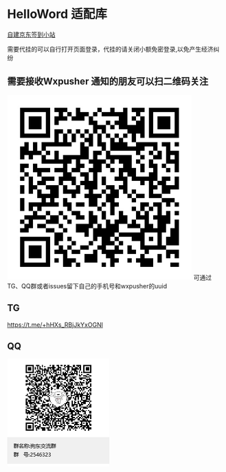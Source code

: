 # HelloWord 适配库

<a href="http://nark.tyzm.vip/">自建京东签到小站</a>

需要代挂的可以自行打开页面登录，代挂的请关闭小额免密登录,以免产生经济纠纷

## 需要接收Wxpusher 通知的朋友可以扫二维码关注 
<img src="./utils/showqrcode.png" alt="二维码">
可通过TG、QQ群或者issues留下自己的手机号和wxpusher的uuid

## TG

https://t.me/+hHXs_RBjJkYxOGNl

## QQ

<img src="./utils/QQ.png" alt="二维码">



